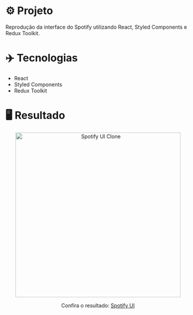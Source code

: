 # ⚙️ Projeto
Reprodução da interface do Spotify utilizando React, Styled Components e Redux Toolkit.

# ✈️ Tecnologias
- React
- Styled Components
- Redux Toolkit

# 🖥️ Resultado
<div align="center">
  <img alt="Spotify UI Clone" src="https://i.imgur.com/Km07ISm.png" width="450px">
  <p>Confira o resultado: <a href="https://spotify-ui-ruuuff.netlify.app/" target="_blank">Spotify UI</a></p>
</div>
